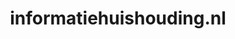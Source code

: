---
layout: post
title:  "informatiehuishouding.nl"
internal_url:  "/dutchgov/informatiehuishouding.nl.html"
categories: dutchgov
---